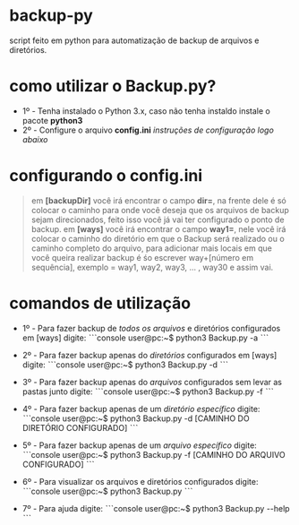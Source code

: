 # backup-py

script feito em python para automatização de backup de arquivos e diretórios.

# como utilizar o Backup.py?

* 1º - Tenha instalado o Python 3.x, caso não tenha instaldo instale o pacote **python3**
* 2º - Configure o arquivo **config.ini** *instruções de configuração logo abaixo*

# configurando o config.ini

> em **[backupDir]** você irá encontrar o campo **dir=**, na frente dele é só colocar o caminho para onde você deseja que os arquivos de backup sejam direcionados, feito isso você já vai ter configurado o ponto de backup.
> em **[ways]** você irá encontrar o campo **way1=**, nele você irá colocar o caminho do diretório em que o Backup será realizado ou o caminho completo do arquivo, para adicionar mais locais em que você queira realizar backup é śo escrever way+[número em sequência], exemplo = way1, way2, way3, ... , way30 e assim vai.

# comandos de utilização

* 1º - Para fazer backup de *todos os arquivos* e diretórios configurados em [ways] digite: 
ˋˋˋconsole
user@pc:~$ python3 Backup.py -a
ˋˋˋ

* 2º - Para fazer backup apenas do *diretórios* configurados em [ways] digite: 
ˋˋˋconsole
user@pc:~$ python3 Backup.py -d
ˋˋˋ

* 3º - Para fazer backup apenas do *arquivos* configurados sem levar as pastas junto digite: 
ˋˋˋconsole
user@pc:~$ python3 Backup.py -f
ˋˋˋ

* 4º - Para fazer backup apenas de um *diretório específico* digite:
ˋˋˋconsole
user@pc:~$ python3 Backup.py -d [CAMINHO DO DIRETÓRIO CONFIGURADO]
ˋˋˋ

* 5º - Para fazer backup apenas de um *arquivo específico* digite:
ˋˋˋconsole
user@pc:~$ python3 Backup.py -f [CAMINHO DO ARQUIVO CONFIGURADO]
ˋˋˋ

* 6º - Para visualizar os arquivos e diretórios configurados digite:
ˋˋˋconsole
user@pc:~$ python3 Backup.py
ˋˋˋ

* 7º - Para ajuda digite:
ˋˋˋconsole
user@pc:~$ python3 Backup.py --help
ˋˋˋ


